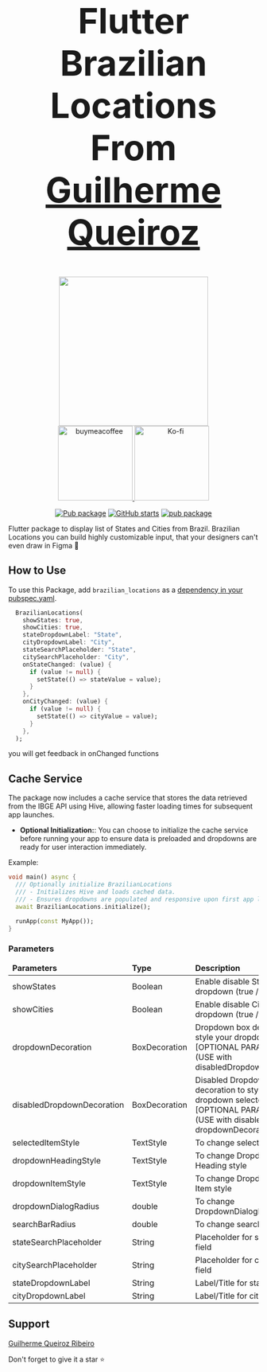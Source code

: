 <div align="center">
 <h1 align="center" style="font-size: 70px;">Flutter Brazilian Locations From <a href="https://www.linkedin.com/in/guilherme-queiroz-ribeiro-9ab383161/" target="_blank">Guilherme Queiroz</a> </h1>

<!--  Donations -->
 <a href="https://ko-fi.com/guiqueirozribeiro">
  <img width="300" src="https://user-images.githubusercontent.com/26390946/161375567-9e14cd0e-1675-4896-a576-a449b0bcd293.png">
 </a>
 <div align="center">
   <a href="https://ko-fi.com/guiqueirozribeiro">
    <img width="150" alt="buymeacoffee" src="https://user-images.githubusercontent.com/26390946/161375563-69c634fd-89d2-45ac-addd-931b03996b34.png">
  </a>
   <a href="https://ko-fi.com/guiqueirozribeiro">
    <img width="150" alt="Ko-fi" src="https://user-images.githubusercontent.com/26390946/161375565-e7d64410-bbcf-4a28-896b-7514e106478e.png">
  </a>
 </div>
<!--  Donations -->

[![Pub package](https://img.shields.io/pub/v/brazilian_locations.svg)](https://pub.dev/packages/brazilian_locations)
[![GitHub starts](https://img.shields.io/github/stars/GuiQueirozRibeiro/brazilian_locations.svg?style=flat&logo=github&colorB=deeppink&label=stars)](https://github.com/GuiQueirozRibeiro/brazilian_locations)
[![pub package](https://img.shields.io/badge/license-MIT-purple.svg)](https://opensource.org/licenses/MIT)

</div>

Flutter package to display list of States and Cities from Brazil.
Brazilian Locations you can build highly customizable input, that your designers can't even draw in Figma 🤭

## How to Use

To use this Package, add `brazilian_locations` as a [dependency in your pubspec.yaml](https://flutter.io/platform-plugins/).

```dart
  BrazilianLocations(
    showStates: true,
    showCities: true,
    stateDropdownLabel: "State",
    cityDropdownLabel: "City",
    stateSearchPlaceholder: "State",
    citySearchPlaceholder: "City",
    onStateChanged: (value) {
      if (value != null) {
        setState(() => stateValue = value);
      }
    },
    onCityChanged: (value) {
      if (value != null) {
        setState(() => cityValue = value);
      }
    },
  );
```

you will get feedback in onChanged functions

## Cache Service

The package now includes a cache service that stores the data retrieved from the IBGE API using Hive, allowing faster loading times for subsequent app launches.

- **Optional Initialization:**: You can choose to initialize the cache service before running your app to ensure data is preloaded and dropdowns are ready for user interaction immediately.

Example:

```dart
void main() async {
  /// Optionally initialize BrazilianLocations
  /// - Initializes Hive and loads cached data.
  /// - Ensures dropdowns are populated and responsive upon first app load.
  await BrazilianLocations.initialize();

  runApp(const MyApp());
}
```

### Parameters

<table>
<thead>
<td><b>Parameters</b></td><td><b>Type</b></td><td><b>Description</b></td></thead>
<tr><td>showStates</td><td>Boolean</td><td> Enable disable States dropdown (true / false)</td></tr>
<tr><td>showCities</td><td>Boolean</td><td> Enable disable Cities dropdown (true / false)</td></tr>
<tr><td>dropdownDecoration</td><td>BoxDecoration</td><td>Dropdown box decoration to style your dropdown selector [OPTIONAL PARAMETER] (USE with disabledDropdownDecoration)</td></tr>
<tr><td>disabledDropdownDecoration</td><td>BoxDecoration</td><td>Disabled Dropdown box decoration to style your dropdown selector [OPTIONAL PARAMETER]  (USE with disabled dropdownDecoration)</td></tr>
<tr><td>selectedItemStyle</td><td>TextStyle</td><td>To change selected item style</td></tr>
<tr><td>dropdownHeadingStyle</td><td>TextStyle</td><td>To change DropdownDialog Heading style</td></tr>
<tr><td>dropdownItemStyle</td><td>TextStyle</td><td>To change DropdownDialog Item style</td></tr>
<tr><td>dropdownDialogRadius</td><td>double</td><td>To change DropdownDialogBox radius</td></tr>
<tr><td>searchBarRadius</td><td>double</td><td>To change search bar radius</td></tr>
<tr><td>stateSearchPlaceholder</td><td>String</td><td>Placeholder for state search field</td></tr>
<tr><td>citySearchPlaceholder</td><td>String</td><td>Placeholder for city search field</td></tr>
<tr><td>stateDropdownLabel</td><td>String</td><td>Label/Title for state dropdown</td></tr>
<tr><td>cityDropdownLabel</td><td>String</td><td>Label/Title for city dropdown</td></tr>
</table>

## Support

[Guilherme Queiroz Ribeiro](https://github.com/GuiQueirozRibeiro)

Don't forget to give it a star ⭐
